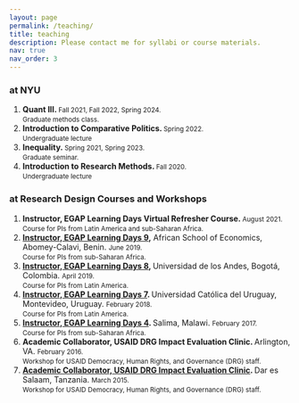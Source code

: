 ```yaml
---
layout: page
permalink: /teaching/
title: teaching
description: Please contact me for syllabi or course materials. 
nav: true
nav_order: 3
---
```



<h3 class="year">at NYU</h3>
<ol>
	<li> <b>Quant III. </b> <small>Fall 2021, Fall 2022, Spring 2024.</small> <br>
	<small>Graduate methods class.</small> </li>
	<li> <b>Introduction to Comparative Politics. </b><small>Spring 2022.</small><br>
	<small>Undergraduate lecture</small> </li>
	<li> <b>Inequality. </b><small>Spring 2021, Spring 2023.</small><br>
	<small>Graduate seminar.</small> </li>
	<li> <b>Introduction to Research Methods. </b> <small>Fall 2020.</small><br>
	<small>Undergraduate lecture</small> </li>
</ol>

<h3 class="year">at Research Design Courses and Workshops</h3>
<ol>
	<li><b> Instructor, EGAP Learning Days Virtual Refresher Course. </b> <small>August 2021.</small><br>
		<small>Course for PIs from Latin America and sub-Saharan Africa.</small>
	</li>
	<li><b> <a href = "https://egap.org/project/learning-days-9-cotonou/">Instructor, EGAP Learning Days 9</a>,</b> African School of Economics, Abomey-Calavi, Benin. <small>June 2019.</small><br>
		<small>Course for PIs from sub-Saharan Africa.</small>
	</li>
	<li><b> <a href = "https://egap.org/project/learning-days-8-bogota/">Instructor, EGAP Learning Days 8</a>, </b> Universidad de los Andes, Bogotá, Colombia. <small>April 2019.</small><br>
		<small>Course for PIs from Latin America.</small>
	</li>
	<li><b><a href = "https://egap.org/project/learning-days-7-montevideo/">Instructor, EGAP Learning Days 7</a>. </b> Universidad Católica del Uruguay, Montevideo, Uruguay. <small>February 2018.</small><br>
		<small>Course for PIs from Latin America.</small>
	</li>
	<li><b><a href = "https://egap.org/project/learning-days-4-salima/">Instructor, EGAP Learning Days 4</a>. </b> Salima, Malawi. <small>February 2017.</small> <br>
		<small>Course for PIs from sub-Saharan Africa.</small>
	</li>
	<li><b> Academic Collaborator, USAID DRG Impact Evaluation Clinic. </b> Arlington, VA. <small>February 2016.</small><br>
		<small>Workshop for USAID Democracy, Human Rights, and Governance (DRG) staff.</small></li>
	<li><b> <a href= "https://usaidlearninglab.org/lab-notes/evaluating-and-learning-usaid-democracy%2C-human-rights%2C-and-governance-programming">Academic Collaborator, USAID DRG Impact Evaluation Clinic</a>. </b> Dar es Salaam, Tanzania. <small>March 2015.</small><br>
		<small>Workshop for USAID Democracy, Human Rights, and Governance (DRG) staff.</small></li>
</ol>